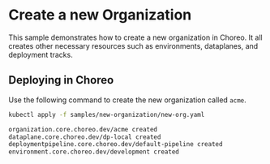 # Create a new Organization
This sample demonstrates how to create a new organization in Choreo. It all creates other necessary resources such as environments, dataplanes, and deployment tracks.

## Deploying in Choreo
Use the following command to create the new organization called `acme`.

```bash
kubectl apply -f samples/new-organization/new-org.yaml
``` 

```bash
organization.core.choreo.dev/acme created
dataplane.core.choreo.dev/dp-local created
deploymentpipeline.core.choreo.dev/default-pipeline created
environment.core.choreo.dev/development created
```